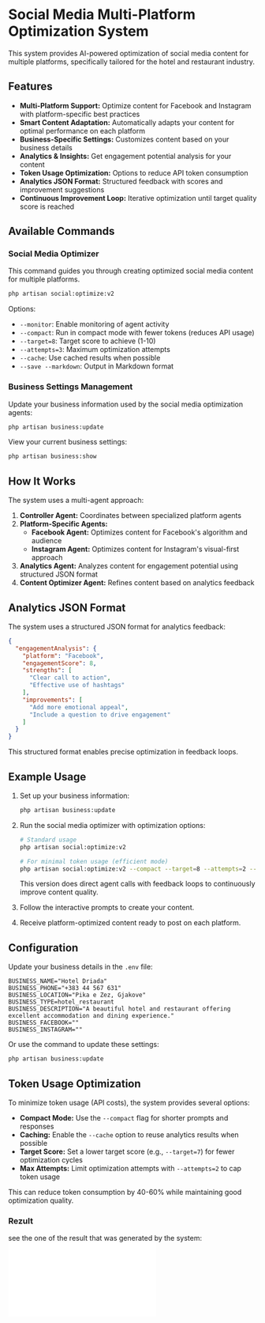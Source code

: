 # Social Media Multi-Platform Optimization System

This system provides AI-powered optimization of social media content for multiple platforms, specifically tailored for the hotel and restaurant industry.

## Features

- **Multi-Platform Support:** Optimize content for Facebook and Instagram with platform-specific best practices
- **Smart Content Adaptation:** Automatically adapts your content for optimal performance on each platform
- **Business-Specific Settings:** Customizes content based on your business details
- **Analytics & Insights:** Get engagement potential analysis for your content
- **Token Usage Optimization:** Options to reduce API token consumption
- **Analytics JSON Format:** Structured feedback with scores and improvement suggestions
- **Continuous Improvement Loop:** Iterative optimization until target quality score is reached

## Available Commands

### Social Media Optimizer

This command guides you through creating optimized social media content for multiple platforms.

```bash
php artisan social:optimize:v2
```

Options:

- `--monitor`: Enable monitoring of agent activity
- `--compact`: Run in compact mode with fewer tokens (reduces API usage)
- `--target=8`: Target score to achieve (1-10)
- `--attempts=3`: Maximum optimization attempts
- `--cache`: Use cached results when possible
- `--save --markdown`: Output in Markdown format

### Business Settings Management

Update your business information used by the social media optimization agents:

```bash
php artisan business:update
```

View your current business settings:

```bash
php artisan business:show
```

## How It Works

The system uses a multi-agent approach:

1. **Controller Agent:** Coordinates between specialized platform agents
2. **Platform-Specific Agents:**
   - **Facebook Agent:** Optimizes content for Facebook's algorithm and audience
   - **Instagram Agent:** Optimizes content for Instagram's visual-first approach
3. **Analytics Agent:** Analyzes content for engagement potential using structured JSON format
4. **Content Optimizer Agent:** Refines content based on analytics feedback

## Analytics JSON Format

The system uses a structured JSON format for analytics feedback:

```json
{
  "engagementAnalysis": {
    "platform": "Facebook",
    "engagementScore": 8,
    "strengths": [
      "Clear call to action",
      "Effective use of hashtags"
    ],
    "improvements": [
      "Add more emotional appeal",
      "Include a question to drive engagement"
    ]
  }
}
```

This structured format enables precise optimization in feedback loops.

## Example Usage

1. Set up your business information:

   ```bash
   php artisan business:update
   ```

2. Run the social media optimizer with optimization options:

   ```bash
   # Standard usage
   php artisan social:optimize:v2

   # For minimal token usage (efficient mode)
   php artisan social:optimize:v2 --compact --target=8 --attempts=2 --cache
   ```

   This version does direct agent calls with feedback loops to continuously improve content quality.

3. Follow the interactive prompts to create your content.

4. Receive platform-optimized content ready to post on each platform.

## Configuration

Update your business details in the `.env` file:

```env
BUSINESS_NAME="Hotel Driada"
BUSINESS_PHONE="+383 44 567 631"
BUSINESS_LOCATION="Pika e Zez, Gjakove"
BUSINESS_TYPE=hotel_restaurant
BUSINESS_DESCRIPTION="A beautiful hotel and restaurant offering excellent accommodation and dining experience."
BUSINESS_FACEBOOK=""
BUSINESS_INSTAGRAM=""
```

Or use the command to update these settings:

```bash
php artisan business:update
```

## Token Usage Optimization

To minimize token usage (API costs), the system provides several options:

- **Compact Mode:** Use the `--compact` flag for shorter prompts and responses
- **Caching:** Enable the `--cache` option to reuse analytics results when possible
- **Target Score:** Set a lower target score (e.g., `--target=7`) for fewer optimization cycles
- **Max Attempts:** Limit optimization attempts with `--attempts=2` to cap token usage

This can reduce token consumption by 40-60% while maintaining good optimization quality.



### Rezult 
see the one of the result that was generated by the system:
![Social Media Optimization Report](public/app/social_media/social_media_optimization_2025-05-13_00-01-21.md)
